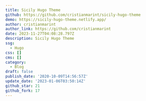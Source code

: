 ```yaml
---
title: Sicily Hugo Theme
github: https://github.com/cristianmarint/sicily-hugo-theme
demo: https://sicily-hugo-theme.netlify.app/
author: cristianmarint
author_link: https://github.com/cristianmarint
date: 2023-11-27T04:08:28.797Z
description: Sicily Hugo Theme
ssg:
  - Hugo
css: []
cms: []
category:
  - Blog
draft: false
publish_date: '2020-10-09T14:56:57Z'
update_date: '2023-01-06T03:50:14Z'
github_star: 21
github_fork: 17
---
```

